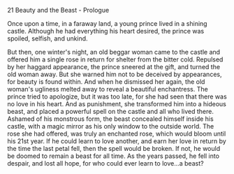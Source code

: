 21 Beauty and the Beast - Prologue

Once upon a time, in a faraway land, a young prince lived in a shining castle. Although he had everything his heart desired, the prince was spoiled, selfish, and unkind. 

But then, one winter's night, an old beggar woman came to the castle and offered him a single rose in return for shelter from the bitter cold. Repulsed by her haggard appearance, the prince sneered at the gift, and turned the old woman away. But she warned him not to be deceived by appearances, for beauty is found within. And when he dismissed her again, the old woman's ugliness melted away to reveal a beautiful enchantress. The prince tried to apologize, but it was too late, for she had seen that there was no love in his heart. And as punishment, she transformed him into a hideous beast, and placed a powerful spell on the castle and all who lived there. Ashamed of his monstrous form, the beast concealed himself inside his castle, with a magic mirror as his only window to the outside world. The rose she had offered, was truly an enchanted rose, which would bloom until his 21st year. If he could learn to love another, and earn her love in return by the time the last petal fell, then the spell would be broken. If not, he would be doomed to remain a beast for all time. As the years passed, he fell into despair, and lost all hope, for who could ever learn to love...a beast?